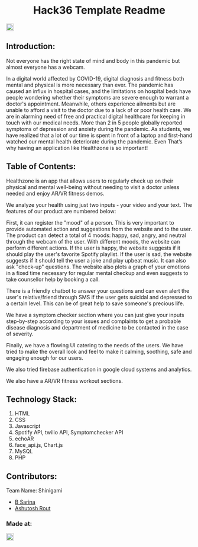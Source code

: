 <h1 align="center">Hack36 Template Readme</h1>
<p align="center">
</p>

<a href="https://hack36.com"> <img src="http://bit.ly/BuiltAtHack36" height=20px> </a>


## Introduction:
  Not everyone has the right state of mind and body in this pandemic but almost everyone has a webcam.

In a digital world affected by COVID-19, digital diagnosis and fitness both mental and physical is more necessary than ever. The pandemic has caused an influx in hospital cases, and the limitations on hospital beds have people wondering whether their symptoms are severe enough to warrant a doctor's appointment. Meanwhile, others experience ailments but are unable to afford a visit to the doctor due to a lack of or poor health care. We are in alarming need of free and practical digital healthcare for keeping in touch with our medical needs. More than 2 in 5 people globally reported symptoms of depression and anxiety during the pandemic. As students, we have realized that a lot of our time is spent in front of a laptop and first-hand watched our mental health deteriorate during the pandemic. Even That’s why having an application like Healthzone is so important!
  
## Table of Contents:
  Healthzone is an app that allows users to regularly check up on their physical and mental well-being without needing to visit a doctor unless needed and enjoy AR/VR fitness demos.

We analyze your health using just two inputs - your video and your text. The features of our product are numbered below:

First, it can register the "mood" of a person. This is very important to provide automated action and suggestions from the website and to the user. The product can detect a total of 4 moods: happy, sad, angry, and neutral through the webcam of the user. With different moods, the website can perform different actions. If the user is happy, the website suggests if it should play the user's favorite Spotify playlist. If the user is sad, the website suggests if it should tell the user a joke and play upbeat music. It can also ask "check-up" questions. The website also plots a graph of your emotions in a fixed time necessary for regular mental checkup and even suggests to take counsellor help by booking a call.

There is a friendly chatbot to answer your questions and can even alert the user's relative/friend through SMS if the user gets suicidal and depressed to a certain level. This can be of great help to save someone's precious life.

We have a symptom checker section where you can just give your inputs step-by-step according to your issues and complaints to get a probable disease diagnosis and department of medicine to be contacted in the case of severity.

Finally, we have a flowing UI catering to the needs of the users. We have tried to make the overall look and feel to make it calming, soothing, safe and engaging enough for our users.

We also tried firebase authentication in google cloud systems and analytics.

We also have a AR/VR fitness workout sections.

## Technology Stack:
  1) HTML
  2) CSS
  3) Javascript
  4) Spotify API, twilio API, Symptomchecker API
  5) echoAR
  6) face_api.js, Chart.js
  7) MySQL
  8) PHP

## Contributors:

Team Name: Shinigami 

* [B Sarina](https://github.com/119CS0098)
* [Ashutosh Rout](https://github.com/Ashu-strange)


### Made at:
<a href="https://hack36.com"> <img src="http://bit.ly/BuiltAtHack36" height=20px> </a>
